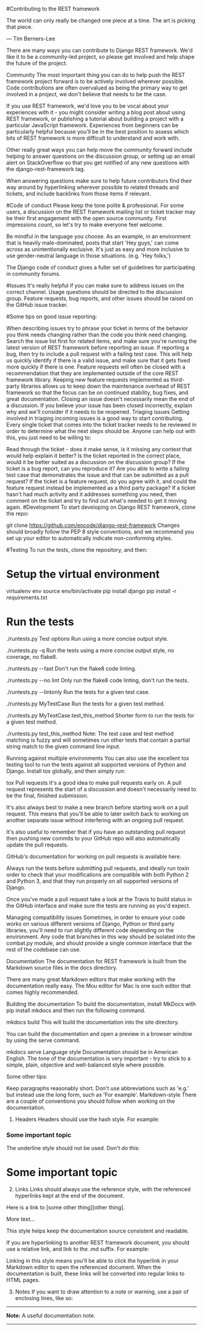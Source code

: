 #Contributing to the REST framework

The world can only really be changed one piece at a time. The art is picking that piece.

— Tim Berners-Lee

There are many ways you can contribute to Django REST framework. We'd like it to be a community-led project, so please get involved and help shape the future of the project.

Community
The most important thing you can do to help push the REST framework project forward is to be actively involved wherever possible. Code contributions are often overvalued as being the primary way to get involved in a project, we don't believe that needs to be the case.

If you use REST framework, we'd love you to be vocal about your experiences with it - you might consider writing a blog post about using REST framework, or publishing a tutorial about building a project with a particular JavaScript framework. Experiences from beginners can be particularly helpful because you'll be in the best position to assess which bits of REST framework is more difficult to understand and work with.

Other really great ways you can help move the community forward include helping to answer questions on the discussion group, or setting up an email alert on StackOverflow so that you get notified of any new questions with the django-rest-framework tag.

When answering questions make sure to help future contributors find their way around by hyperlinking wherever possible to related threads and tickets, and include backlinks from those items if relevant.

#Code of conduct
Please keep the tone polite & professional. For some users, a discussion on the REST framework mailing list or ticket tracker may be their first engagement with the open source community. First impressions count, so let's try to make everyone feel welcome.

Be mindful in the language you choose. As an example, in an environment that is heavily male-dominated, posts that start 'Hey guys,' can come across as unintentionally exclusive. It's just as easy and more inclusive to use gender-neutral language in those situations. (e.g. 'Hey folks,')

The Django code of conduct gives a fuller set of guidelines for participating in community forums.

#Issues
It's really helpful if you can make sure to address issues on the correct channel. Usage questions should be directed to the discussion group. Feature requests, bug reports, and other issues should be raised on the GitHub issue tracker.

#Some tips on good issue reporting:

When describing issues try to phrase your ticket in terms of the behavior you think needs changing rather than the code you think need changing.
Search the issue list first for related items, and make sure you're running the latest version of REST framework before reporting an issue.
If reporting a bug, then try to include a pull request with a failing test case. This will help us quickly identify if there is a valid issue, and make sure that it gets fixed more quickly if there is one.
Feature requests will often be closed with a recommendation that they are implemented outside of the core REST framework library. Keeping new feature requests implemented as third-party libraries allows us to keep down the maintenance overhead of REST framework so that the focus can be on continued stability, bug fixes, and great documentation.
Closing an issue doesn't necessarily mean the end of a discussion. If you believe your issue has been closed incorrectly, explain why and we'll consider if it needs to be reopened.
Triaging issues
Getting involved in triaging incoming issues is a good way to start contributing. Every single ticket that comes into the ticket tracker needs to be reviewed in order to determine what the next steps should be. Anyone can help out with this, you just need to be willing to:

Read through the ticket - does it make sense, is it missing any context that would help explain it better?
Is the ticket reported in the correct place, would it be better suited as a discussion on the discussion group?
If the ticket is a bug report, can you reproduce it? Are you able to write a failing test case that demonstrates the issue and that can be submitted as a pull request?
If the ticket is a feature request, do you agree with it, and could the feature request instead be implemented as a third party package?
If a ticket hasn't had much activity and it addresses something you need, then comment on the ticket and try to find out what's needed to get it moving again.
#Development
To start developing on Django REST framework, clone the repo:

git clone https://github.com/encode/django-rest-framework
Changes should broadly follow the PEP 8 style conventions, and we recommend you set up your editor to automatically indicate non-conforming styles.

#Testing
To run the tests, clone the repository, and then:

# Setup the virtual environment
virtualenv env
source env/bin/activate
pip install django
pip install -r requirements.txt

# Run the tests
./runtests.py
Test options
Run using a more concise output style.

./runtests.py -q
Run the tests using a more concise output style, no coverage, no flake8.

./runtests.py --fast
Don't run the flake8 code linting.

./runtests.py --no lint
Only run the flake8 code linting, don't run the tests.

./runtests.py --lintonly
Run the tests for a given test case.

./runtests.py MyTestCase
Run the tests for a given test method.

./runtests.py MyTestCase.test_this_method
Shorter form to run the tests for a given test method.

./runtests.py test_this_method
Note: The test case and test method matching is fuzzy and will sometimes run other tests that contain a partial string match to the given command line input.

Running against multiple environments
You can also use the excellent tox testing tool to run the tests against all supported versions of Python and Django. Install tox globally, and then simply run:

tox
Pull requests
It's a good idea to make pull requests early on. A pull request represents the start of a discussion and doesn't necessarily need to be the final, finished submission.

It's also always best to make a new branch before starting work on a pull request. This means that you'll be able to later switch back to working on another separate issue without interfering with an ongoing pull request.

It's also useful to remember that if you have an outstanding pull request then pushing new commits to your GitHub repo will also automatically update the pull requests.

GitHub's documentation for working on pull requests is available here.

Always run the tests before submitting pull requests, and ideally run toxin order to check that your modifications are compatible with both Python 2 and Python 3, and that they run properly on all supported versions of Django.

Once you've made a pull request take a look at the Travis to build status in the GitHub interface and make sure the tests are running as you'd expect.

Managing compatibility issues
Sometimes, in order to ensure your code works on various different versions of Django, Python or third party libraries, you'll need to run slightly different code depending on the environment. Any code that branches in this way should be isolated into the combat.py module, and should provide a single common interface that the rest of the codebase can use.

Documentation
The documentation for REST framework is built from the Markdown source files in the docs directory.

There are many great Markdown editors that make working with the documentation really easy. The Mou editor for Mac is one such editor that comes highly recommended.

Building the documentation
To build the documentation, install MkDocs with pip install mkdocs and then run the following command.

mkdocs build
This will build the documentation into the site directory.

You can build the documentation and open a preview in a browser window by using the serve command.

mkdocs serve
Language style
Documentation should be in American English. The tone of the documentation is very important - try to stick to a simple, plain, objective and well-balanced style where possible.

Some other tips:

Keep paragraphs reasonably short.
Don't use abbreviations such as 'e.g.' but instead use the long form, such as 'For example'.
Markdown-style
There are a couple of conventions you should follow when working on the documentation.

1. Headers
Headers should use the hash style. For example:

### Some important topic
The underline style should not be used. Don't do this:

Some important topic
====================
2. Links
Links should always use the reference style, with the referenced hyperlinks kept at the end of the document.

Here is a link to [some other thing][other thing].

More text...

[other-thing]: http://example.com/other/thing
This style helps keep the documentation source consistent and readable.

If you are hyperlinking to another REST framework document, you should use a relative link, and link to the .md suffix. For example:

[authentication]: ../api-guide/authentication.md
Linking in this style means you'll be able to click the hyperlink in your Markdown editor to open the referenced document. When the documentation is built, these links will be converted into regular links to HTML pages.

3. Notes
If you want to draw attention to a note or warning, use a pair of enclosing lines, like so:

---

**Note:** A useful documentation note.

---
